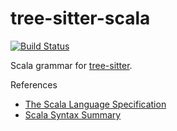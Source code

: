 tree-sitter-scala
=================

[![Build Status](https://travis-ci.org/tree-sitter/tree-sitter-scala.svg?branch=master)](https://travis-ci.org/tree-sitter/tree-sitter-scala)

Scala grammar for [tree-sitter](https://github.com/tree-sitter/tree-sitter).

References

* [The Scala Language Specification](http://www.scala-lang.org/docu/files/ScalaReference.pdf)
* [Scala Syntax Summary](https://www.scala-lang.org/files/archive/spec/2.11/13-syntax-summary.html)
